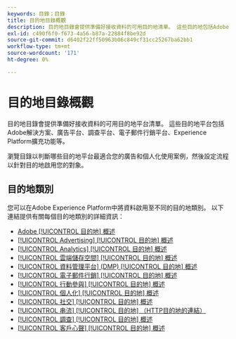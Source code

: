 ```yaml
---
keywords: 目錄；目錄
title: 目的地目錄概觀
description: 目的地目錄會提供準備好接收資料的可用目的地清單。 這些目的地包括Adobe解決方案、廣告平台、調查平台、電子郵件行銷平台等。
exl-id: c490f6f0-f673-4a56-b87a-22884f8be92d
source-git-commit: d6402f22ff50963b06c849cf31cc25267ba62bb1
workflow-type: tm+mt
source-wordcount: '171'
ht-degree: 0%

---
```


# 目的地目錄概觀

目的地目錄會提供準備好接收資料的可用目的地平台清單。 這些目的地平台包括Adobe解決方案、廣告平台、調查平台、電子郵件行銷平台、Experience Platform擴充功能等。

瀏覽目錄以判斷哪些目的地平台最適合您的廣告和個人化使用案例，然後設定流程以針對目的地啟用您的對象。

<div id="recs-overview-body-1"></div>
<div id="recs-overview-body-2"></div>
<div id="recs-overview-body-3"></div>
<div id="recs-overview-body-4"></div>
<div id="recs-overview-body-5"></div>
<div id="recs-overview-body-6"></div>

## 目的地類別

您可以在Adobe Experience Platform中將資料啟用至不同的目的地類別。 以下連結提供有關每個目的地類別的詳細資訊：

- [Adobe [!UICONTROL 目的地] 概述](adobe/overview.md)
- [[!UICONTROL Advertising] [!UICONTROL 目的地] 概述](advertising/overview.md)
- [[!UICONTROL Analytics] [!UICONTROL 目的地] 概述](analytics/overview.md)
- [[!UICONTROL 雲端儲存空間] [!UICONTROL 目的地] 概述](cloud-storage/overview.md)
- [[!UICONTROL 資料管理平台] (DMP) [!UICONTROL 目的地] 概述](data-management/overview.md)
- [[!UICONTROL 電子郵件行銷] [!UICONTROL 目的地] 概述](email-marketing/overview.md)
- [[!UICONTROL 行動參與] [!UICONTROL 目的地] 概述](mobile-engagement/overview.md)
- [[!UICONTROL 個人化] [!UICONTROL 目的地] 概述](personalization/overview.md)
- [[!UICONTROL 社交] [!UICONTROL 目的地] 概述](social/overview.md)
- [[!UICONTROL 串流] [!UICONTROL 目的地] （HTTP目的地的連結）](streaming/http-destination.md)
- [[!UICONTROL 調查] [!UICONTROL 目的地] 概述](survey/overview.md)
- [[!UICONTROL 客戶心聲] [!UICONTROL 目的地] 概述](voice/overview.md)
